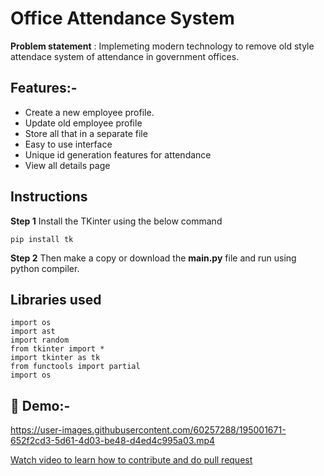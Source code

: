 # Office Attendance System

**Problem statement** : Implemeting modern technology to remove old style attendace system of attendance in government offices.

## Features:-
  - Create a new employee profile.
  - Update old employee profile
  - Store all that in a separate file
  - Easy to use interface
  - Unique id generation features for attendance
  - View all details page

## Instructions

**Step 1**
Install the TKinter using the below command 

```
pip install tk

```

**Step 2**
Then make a copy or download the **main.py** file and run using python compiler.


## Libraries used

```
import os  
import ast
import random
from tkinter import *
import tkinter as tk
from functools import partial
import os

```


## 📸 Demo:-
  
  https://user-images.githubusercontent.com/60257288/195001671-652f2cd3-5d61-4d03-be48-d4ed4c995a03.mp4 
 
[Watch video to learn how to contribute and do pull request](https://user-images.githubusercontent.com/100759293/198841676-936bbb38-ac22-4446-a65e-f96755d5722c.webm)

